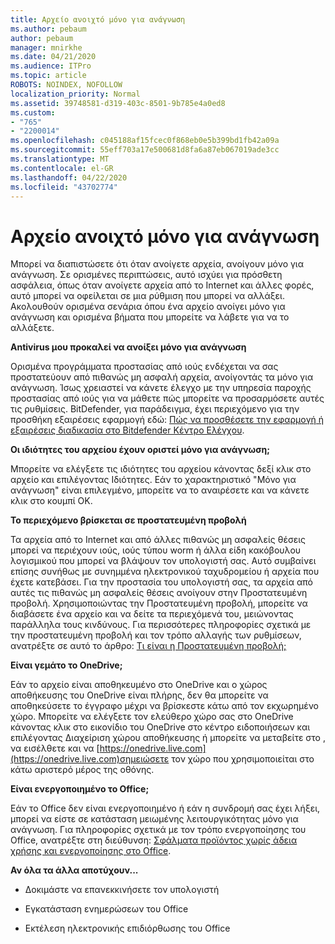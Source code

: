 ```yaml
---
title: Αρχείο ανοιχτό μόνο για ανάγνωση
ms.author: pebaum
author: pebaum
manager: mnirkhe
ms.date: 04/21/2020
ms.audience: ITPro
ms.topic: article
ROBOTS: NOINDEX, NOFOLLOW
localization_priority: Normal
ms.assetid: 39748581-d319-403c-8501-9b785e4a0ed8
ms.custom:
- "765"
- "2200014"
ms.openlocfilehash: c045188af15fcec0f868eb0e5b399bd1fb42a09a
ms.sourcegitcommit: 55eff703a17e500681d8fa6a87eb067019ade3cc
ms.translationtype: MT
ms.contentlocale: el-GR
ms.lasthandoff: 04/22/2020
ms.locfileid: "43702774"
---
```

# <a name="file-open-read-only"></a>Αρχείο ανοιχτό μόνο για ανάγνωση

Μπορεί να διαπιστώσετε ότι όταν ανοίγετε αρχεία, ανοίγουν μόνο για ανάγνωση. Σε ορισμένες περιπτώσεις, αυτό ισχύει για πρόσθετη ασφάλεια, όπως όταν ανοίγετε αρχεία από το Internet και άλλες φορές, αυτό μπορεί να οφείλεται σε μια ρύθμιση που μπορεί να αλλάξει. Ακολουθούν ορισμένα σενάρια όπου ένα αρχείο ανοίγει μόνο για ανάγνωση και ορισμένα βήματα που μπορείτε να λάβετε για να το αλλάξετε.
  
 **Antivirus μου προκαλεί να ανοίξει μόνο για ανάγνωση**
  
Ορισμένα προγράμματα προστασίας από ιούς ενδέχεται να σας προστατεύουν από πιθανώς μη ασφαλή αρχεία, ανοίγοντάς τα μόνο για ανάγνωση. Ίσως χρειαστεί να κάνετε έλεγχο με την υπηρεσία παροχής προστασίας από ιούς για να μάθετε πώς μπορείτε να προσαρμόσετε αυτές τις ρυθμίσεις. BitDefender, για παράδειγμα, έχει περιεχόμενο για την προσθήκη εξαιρέσεις εφαρμογή εδώ: [Πώς να προσθέσετε την εφαρμογή ή εξαιρέσεις διαδικασία στο Bitdefender Κέντρο Ελέγχου](https://aka.ms/AA6098i).
  
 **Οι ιδιότητες του αρχείου έχουν οριστεί μόνο για ανάγνωση;**
  
Μπορείτε να ελέγξετε τις ιδιότητες του αρχείου κάνοντας δεξί κλικ στο αρχείο και επιλέγοντας Ιδιότητες. Εάν το χαρακτηριστικό "Μόνο για ανάγνωση" είναι επιλεγμένο, μπορείτε να το αναιρέσετε και να κάνετε κλικ στο κουμπί OK.
  
 **Το περιεχόμενο βρίσκεται σε προστατευμένη προβολή**
  
Τα αρχεία από το Internet και από άλλες πιθανώς μη ασφαλείς θέσεις μπορεί να περιέχουν ιούς, ιούς τύπου worm ή άλλα είδη κακόβουλου λογισμικού που μπορεί να βλάψουν τον υπολογιστή σας. Αυτό συμβαίνει επίσης συνήθως με συνημμένα ηλεκτρονικού ταχυδρομείου ή αρχεία που έχετε κατεβάσει. Για την προστασία του υπολογιστή σας, τα αρχεία από αυτές τις πιθανώς μη ασφαλείς θέσεις ανοίγουν στην Προστατευμένη προβολή. Χρησιμοποιώντας την Προστατευμένη προβολή, μπορείτε να διαβάσετε ένα αρχείο και να δείτε τα περιεχόμενά του, μειώνοντας παράλληλα τους κινδύνους. Για περισσότερες πληροφορίες σχετικά με την προστατευμένη προβολή και τον τρόπο αλλαγής των ρυθμίσεων, ανατρέξτε σε αυτό το άρθρο: [Τι είναι η Προστατευμένη προβολή;](https://support.office.com/article/d6f09ac7-e6b9-4495-8e43-2bbcdbcb6653)
  
 **Είναι γεμάτο το OneDrive;**
  
Εάν το αρχείο είναι αποθηκευμένο στο OneDrive και ο χώρος αποθήκευσης του OneDrive είναι πλήρης, δεν θα μπορείτε να αποθηκεύσετε το έγγραφο μέχρι να βρίσκεστε κάτω από τον εκχωρημένο χώρο. Μπορείτε να ελέγξετε τον ελεύθερο χώρο σας στο OneDrive κάνοντας κλικ στο εικονίδιο του OneDrive στο κέντρο ειδοποιήσεων και επιλέγοντας Διαχείριση χώρου αποθήκευσης ή μπορείτε να μεταβείτε στο , να εισέλθετε και να [https://onedrive.live.com](https://onedrive.live.com)σημειώσετε τον χώρο που χρησιμοποιείται στο κάτω αριστερό μέρος της οθόνης.
  
 **Είναι ενεργοποιημένο το Office;**
  
Εάν το Office δεν είναι ενεργοποιημένο ή εάν η συνδρομή σας έχει λήξει, μπορεί να είστε σε κατάσταση μειωμένης λειτουργικότητας μόνο για ανάγνωση. Για πληροφορίες σχετικά με τον τρόπο ενεργοποίησης του Office, ανατρέξτε στη διεύθυνση: [Σφάλματα προϊόντος χωρίς άδεια χρήσης και ενεργοποίησης στο Office](https://support.office.com/article/0d23d3c0-c19c-4b2f-9845-5344fedc4380).
  
 **Αν όλα τα άλλα αποτύχουν...**
  
- Δοκιμάστε να επανεκκινήσετε τον υπολογιστή
    
- Εγκατάσταση ενημερώσεων του Office
    
- Εκτέλεση ηλεκτρονικής επιδιόρθωσης του Office
    

